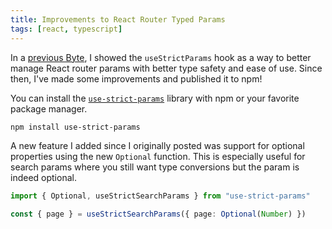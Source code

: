 ```yaml
---
title: Improvements to React Router Typed Params
tags: [react, typescript]
---
```


In a [previous Byte](/bytes/20231130181304), I showed the `useStrictParams` hook
as a way to better manage React router params with better type safety and ease
of use. Since then, I've made some improvements and published it to npm!

You can install the
[`use-strict-params`](https://www.npmjs.com/package/use-strict-params) library
with npm or your favorite package manager.

```bash
npm install use-strict-params
```

A new feature I added since I originally posted was support for optional
properties using the new `Optional` function. This is especially useful for
search params where you still want type conversions but the param is indeed
optional.

```typescript
import { Optional, useStrictSearchParams } from "use-strict-params"

const { page } = useStrictSearchParams({ page: Optional(Number) })
```
